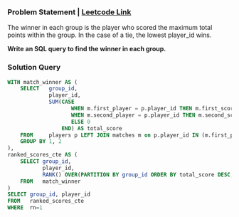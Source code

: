 ### Problem Statement | [Leetcode Link](https://leetcode.com/problems/tournament-winners/description/)

The winner in each group is the player who scored the maximum total points within the group. In the case of a tie, the lowest player_id wins.

**Write an SQL query to find the winner in each group.**

### Solution Query

```sql
WITH match_winner AS (
    SELECT   group_id, 
             player_id,
             SUM(CASE 
                    WHEN m.first_player = p.player_id THEN m.first_score 
                    WHEN m.second_player = p.player_id THEN m.second_score 
                    ELSE 0 
                 END) AS total_score
    FROM     players p LEFT JOIN matches m on p.player_id IN (m.first_player, m.second_player)
    GROUP BY 1, 2
),
ranked_scores_cte AS (
    SELECT group_id, 
           player_id,
           RANK() OVER(PARTITION BY group_id ORDER BY total_score DESC, player_id) as rn
    FROM   match_winner
)
SELECT group_id, player_id
FROM   ranked_scores_cte
WHERE  rn=1
```
